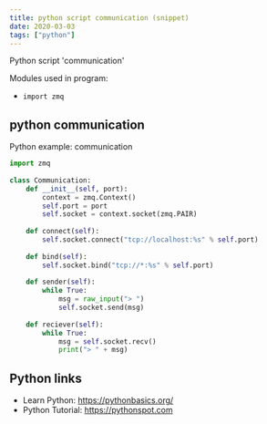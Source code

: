 ```yaml
---
title: python script communication (snippet)
date: 2020-03-03
tags: ["python"]
---
```

Python script 'communication'


Modules used in program: 
* `import zmq`

## python communication

Python example: communication

```python
import zmq
 
class Communication:
    def __init__(self, port):
        context = zmq.Context()
        self.port = port
        self.socket = context.socket(zmq.PAIR)
 
    def connect(self):
        self.socket.connect("tcp://localhost:%s" % self.port)
 
    def bind(self):
        self.socket.bind("tcp://*:%s" % self.port)
    
    def sender(self):
        while True:
            msg = raw_input("> ")
            self.socket.send(msg)
            
    def reciever(self):
        while True:
            msg = self.socket.recv()
            print("> " + msg)


```

## Python links

- Learn Python: https://pythonbasics.org/
- Python Tutorial: https://pythonspot.com
